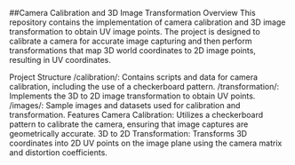 ##Camera Calibration and 3D Image Transformation
Overview
This repository contains the implementation of camera calibration and 3D image transformation to obtain UV image points. The project is designed to calibrate a camera for accurate image capturing and then perform transformations that map 3D world coordinates to 2D image points, resulting in UV coordinates.

Project Structure
/calibration/: Contains scripts and data for camera calibration, including the use of a checkerboard pattern.
/transformation/: Implements the 3D to 2D image transformation to obtain UV points.
/images/: Sample images and datasets used for calibration and transformation.
Features
Camera Calibration: Utilizes a checkerboard pattern to calibrate the camera, ensuring that image captures are geometrically accurate.
3D to 2D Transformation: Transforms 3D coordinates into 2D UV points on the image plane using the camera matrix and distortion coefficients.
